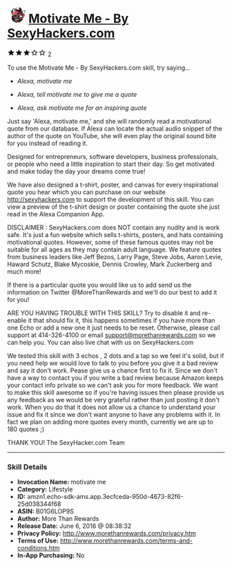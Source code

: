 # &nbsp;<img src="skill_icon" alt="Motivate Me - By SexyHackers.com icon" width="36"> [Motivate Me - By SexyHackers.com](http://alexa.amazon.com/#skills/amzn1.echo-sdk-ams.app.3ecfceda-950d-4673-82f6-25d038344f68)
![3 stars](../../images/ic_star_black_18dp_1x.png)![3 stars](../../images/ic_star_black_18dp_1x.png)![3 stars](../../images/ic_star_black_18dp_1x.png)![3 stars](../../images/ic_star_border_black_18dp_1x.png)![3 stars](../../images/ic_star_border_black_18dp_1x.png) 2

To use the Motivate Me - By SexyHackers.com skill, try saying...

* *Alexa, motivate me*

* *Alexa, tell motivate me to give me a quote*

* *Alexa, ask motivate me for an inspiring quote*

Just say 'Alexa, motivate me,' and she will randomly read a motivational quote from our database.  If Alexa can locate the actual audio snippet of the author of the quote on YouTube, she will even play the original sound bite for you instead of reading it.  

Designed for entrepreneurs, software developers, business professionals, or people who need a little inspiration to start their day.  So get motivated and make today the day your dreams come true!  

We have also designed a t-shirt, poster, and canvas for every inspirational quote you hear which you can purchase on our website http://sexyhackers.com to support the development of this skill.   You can view a preview of the t-shirt design or poster containing the quote she just read in the Alexa Companion App.  

DISCLAIMER :  SexyHackers.com does NOT contain any nudity and is work safe.  It's just a fun website which sells t-shirts, posters, and hats containing motivational quotes.   However, some of these famous quotes may not be suitable for all ages as they may contain adult language.  We feature quotes from business leaders like Jeff Bezos, Larry Page, Steve Jobs, Aaron Levie,  Haward Schutz, Blake Mycoskie, Dennis Crowley, Mark Zuckerberg and much more! 

If there is a particular quote you would like us to add send us the information on Twitter @MoreThanRewards and we'll do our best to add it for you!

ARE YOU HAVING TROUBLE WITH THIS SKILL?
Try to disable it and re-enable it that should fix it, this happens sometimes if you have more than one Echo or add a new one it just needs to be reset.  Otherwise, please call support at 414-326-4100 or email support@morethanrewards.com so we can help you. You can also live chat with us on SexyHackers.com

We tested this skill with 3 echos , 2 dots and a tap so we feel it's solid, but if you need help we would love to talk to you before you give it a bad review and say it don't work.  Pease give us a chance first to fix it.  Since we don't have a way to contact you if you write a bad review because Amazon keeps your contact info private so we can't ask you for more feedback.   We want to make this skill awesome so if you're having issues then please provide us any feedback as we would be very grateful rather than just posting it don't work.  When you do that it does not allow us a chance to understand your issue and fix it since we don't want anyone to have any problems with it. In fact we plan on adding more quotes every month, currently we are up to 180 quotes ;)

THANK YOU! 
The SexyHacker.com Team

***

### Skill Details

* **Invocation Name:** motivate me
* **Category:** Lifestyle
* **ID:** amzn1.echo-sdk-ams.app.3ecfceda-950d-4673-82f6-25d038344f68
* **ASIN:** B01G6LOP9S
* **Author:** More Than Rewards
* **Release Date:** June 6, 2016 @ 08:38:32
* **Privacy Policy:** http://www.morethanrewards.com/privacy.htm
* **Terms of Use:** http://www.morethanrewards.com/terms-and-conditions.htm
* **In-App Purchasing:** No
